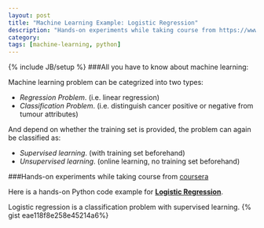 ```yaml
---
layout: post
title: "Machine Learning Example: Logistic Regression"
description: "Hands-on experiments while taking course from https://www.coursera.org/learn/machine-learning/"
category: 
tags: [machine-learning, python]
---
```

{% include JB/setup %}
###All you have to know about machine learning:

Machine learning problem can be categrized into two types: 

- *Regression Problem*.   (i.e. linear regression)
- *Classification Problem*.   (i.e. distinguish cancer positive or negative from tumour attributes)

And depend on whether the training set is provided, the problem can again be classified as:

- *Supervised learning*.   (with training set beforehand)
- *Unsupervised learning*.   (online learning, no training set beforehand)

###Hands-on experiments while taking course from [coursera](https://www.coursera.org/learn/machine-learning/)

Here is a hands-on Python code example for [**Logistic Regression**](https://en.wikipedia.org/wiki/Logistic_regression).

Logistic regression is a classification problem with supervised learning.
{% gist  eae118f8e258e45214a6%}
